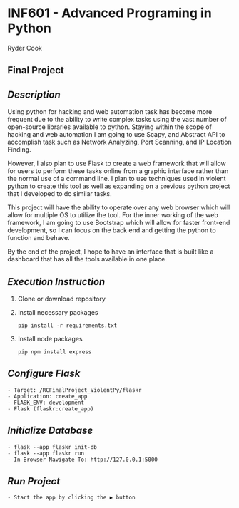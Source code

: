 # **INF601 - Advanced Programing in Python**
Ryder Cook
## **Final Project**
## _Description_
Using python for hacking and web automation task has become more frequent due to the ability 
to write complex tasks using the vast number of open-source libraries available to python. 
Staying within the scope of hacking and web automation I am going to use Scapy, and Abstract API to accomplish task such 
as Network Analyzing, Port Scanning, and IP Location Finding.

However, I also plan to use Flask to create a web framework 
that will allow for users to perform these tasks online from a graphic interface rather than the normal use of a command line. 
I plan to use techniques used in violent python to create this tool as well as expanding on a previous python project that 
I developed to do similar tasks. 

This project will have the ability to operate over any web browser which will allow for multiple OS to utilize the tool. 
For the inner working of the web framework, I am going to use Bootstrap which will allow for faster front-end development, 
so I can focus on the back end and getting the python to function and behave. 

By the end of the project, I hope to have an interface that is built like a dashboard that has all the tools available in one place.

## _Execution Instruction_
1. Clone or download repository
2. Install necessary packages

   `pip install -r requirements.txt`

3. Install node packages

   `pip npm install express`

## _Configure Flask_
    - Target: /RCFinalProject_ViolentPy/flaskr
    - Application: create_app
    - FLASK_ENV: development
    - Flask (flaskr:create_app)

## _Initialize Database_
    - flask --app flaskr init-db
    - flask --app flaskr run
    - In Browser Navigate To: http://127.0.0.1:5000

## _Run Project_
    - Start the app by clicking the ▶ button
